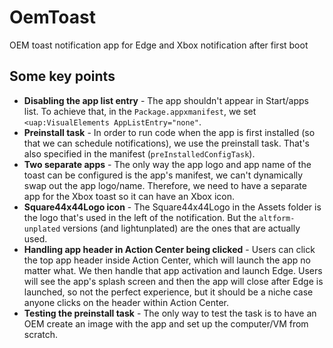 # OemToast
OEM toast notification app for Edge and Xbox notification after first boot

## Some key points

* **Disabling the app list entry** - The app shouldn't appear in Start/apps list. To achieve that, in the `Package.appxmanifest`, we set `<uap:VisualElements AppListEntry="none"`.
* **Preinstall task** - In order to run code when the app is first installed (so that we can schedule notifications), we use the preinstall task. That's also specified in the manifest (`preInstalledConfigTask`).
* **Two separate apps** - The only way the app logo and app name of the toast can be configured is the app's manifest, we can't dynamically swap out the app logo/name. Therefore, we need to have a separate app for the Xbox toast so it can have an Xbox icon.
* **Square44x44Logo icon** - The Square44x44Logo in the Assets folder is the logo that's used in the left of the notification. But the `altform-unplated` versions (and lightunplated) are the ones that are actually used.
* **Handling app header in Action Center being clicked** - Users can click the top app header inside Action Center, which will launch the app no matter what. We then handle that app activation and launch Edge. Users will see the app's splash screen and then the app will close after Edge is launched, so not the perfect experience, but it should be a niche case anyone clicks on the header within Action Center.
* **Testing the preinstall task** - The only way to test the task is to have an OEM create an image with the app and set up the computer/VM from scratch.